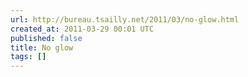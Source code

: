 ```yaml
---
url: http://bureau.tsailly.net/2011/03/no-glow.html
created_at: 2011-03-29 00:01 UTC
published: false
title: No glow
tags: []
---
```



